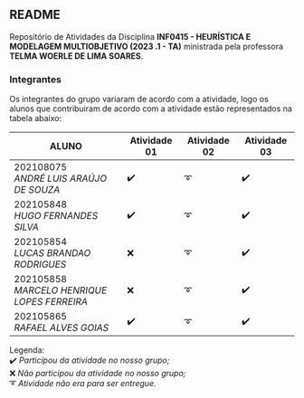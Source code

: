 ## README
Repositório de Atividades da Disciplina **INF0415 - HEURÍSTICA E MODELAGEM MULTIOBJETIVO (2023 .1 - TA)** ministrada pela professora **TELMA WOERLE DE LIMA SOARES**.

### Integrantes
Os integrantes do grupo variaram de acordo com a atividade, logo os alunos que contribuiram de acordo com a atividade estão representados na tabela abaixo:

| ALUNO | Atividade 01| Atividade 02 | Atividade 03 |
|----------|----------|----------|----------|
|202108075 <br> *ANDRÉ LUIS ARAÚJO DE SOUZA*     |   :heavy_check_mark:   |   :curly_loop:   |   :heavy_check_mark:   |
|202105848 <br> *HUGO FERNANDES SILVA*           |   :heavy_check_mark:   |   :curly_loop:   |   :heavy_check_mark:   |
|202105854 <br> *LUCAS BRANDAO RODRIGUES*        |   :x:                  |   :curly_loop:   |   :heavy_check_mark:   |
|202105858 <br> *MARCELO HENRIQUE LOPES FERREIRA*|   :x:                  |   :curly_loop:   |   :heavy_check_mark:   |
|202105865 <br> *RAFAEL ALVES GOIAS*             |   :heavy_check_mark:   |   :curly_loop:   |   :heavy_check_mark:   |

Legenda: <br>
:heavy_check_mark: *Participou da atividade no nosso grupo;*<br>
:x: *Não participou da atividade no nosso grupo;*<br>
:curly_loop: *Atividade não era para ser entregue.*<br>
